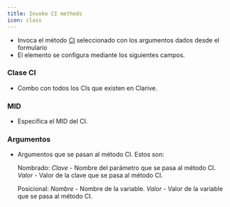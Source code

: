 ```yaml
---
title: Invoke CI methods
icon: class
---
```

* Invoca el método [CI](concepts/ci) seleccionado con los argumentos dados desde el formulario
* El elemento se configura mediante los siguientes campos.

### Clase CI
* Combo con todos los CIs que existen en Clarive.

### MID
* Especifica el MID del CI.

### Argumentos
* Argumentos que se pasan al método CI. Estos son:

    Nombrado:
        *Clave* - Nombre del parámetro que se pasa al método CI.
        *Valor* - Valor de la clave que se pasa al método CI.

    Posicional:
        *Nombre* - Nombre de la variable.
        *Valor* - Valor de la variable que se pasa al método CI.